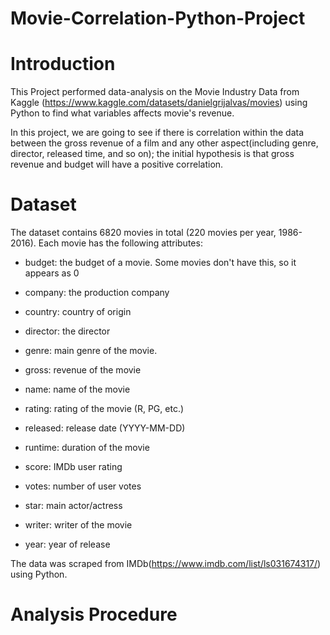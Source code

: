 # Movie-Correlation-Python-Project

# Introduction
This Project performed data-analysis on the Movie Industry Data from Kaggle (https://www.kaggle.com/datasets/danielgrijalvas/movies) using Python to find what variables affects movie's revenue.

In this project, we are going to see if there is correlation within the data between the gross revenue of a film and any other aspect(including genre, director, released time, and so on); the initial hypothesis is that gross revenue and budget will have a positive correlation.

# Dataset


The dataset contains 6820 movies in total (220 movies per year, 1986-2016). Each movie has the following attributes:

- budget: the budget of a movie. Some movies don't have this, so it appears as 0

- company: the production company

- country: country of origin

- director: the director

- genre: main genre of the movie.

- gross: revenue of the movie

- name: name of the movie

- rating: rating of the movie (R, PG, etc.)

- released: release date (YYYY-MM-DD)

- runtime: duration of the movie

- score: IMDb user rating

- votes: number of user votes

- star: main actor/actress

- writer: writer of the movie

- year: year of release

The data was scraped from IMDb(https://www.imdb.com/list/ls031674317/) using Python.


# Analysis Procedure


